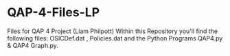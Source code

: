 # QAP-4-Files-LP
Files for QAP 4 Project (Liam Philpott)
Within this Repository you'll find the following files: OSICDef.dat , Policies.dat and the Python Programs QAP4.py & QAP4 Graph.py.
